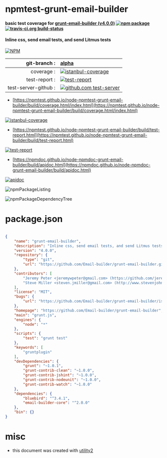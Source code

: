 # npmtest-grunt-email-builder

#### basic test coverage for  [grunt-email-builder (v4.0.0)](https://github.com/Email-builder/grunt-email-builder)  [![npm package](https://img.shields.io/npm/v/npmtest-grunt-email-builder.svg?style=flat-square)](https://www.npmjs.org/package/npmtest-grunt-email-builder) [![travis-ci.org build-status](https://api.travis-ci.org/npmtest/node-npmtest-grunt-email-builder.svg)](https://travis-ci.org/npmtest/node-npmtest-grunt-email-builder)

#### Inline css, send email tests, and send Litmus tests

[![NPM](https://nodei.co/npm/grunt-email-builder.png?downloads=true&downloadRank=true&stars=true)](https://www.npmjs.com/package/grunt-email-builder)

| git-branch : | [alpha](https://github.com/npmtest/node-npmtest-grunt-email-builder/tree/alpha)|
|--:|:--|
| coverage : | [![istanbul-coverage](https://npmtest.github.io/node-npmtest-grunt-email-builder/build/coverage.badge.svg)](https://npmtest.github.io/node-npmtest-grunt-email-builder/build/coverage.html/index.html)|
| test-report : | [![test-report](https://npmtest.github.io/node-npmtest-grunt-email-builder/build/test-report.badge.svg)](https://npmtest.github.io/node-npmtest-grunt-email-builder/build/test-report.html)|
| test-server-github : | [![github.com test-server](https://npmtest.github.io/node-npmtest-grunt-email-builder/GitHub-Mark-32px.png)](https://npmtest.github.io/node-npmtest-grunt-email-builder/build/app/index.html) | | build-artifacts : | [![build-artifacts](https://npmtest.github.io/node-npmtest-grunt-email-builder/glyphicons_144_folder_open.png)](https://github.com/npmtest/node-npmtest-grunt-email-builder/tree/gh-pages/build)|

- [https://npmtest.github.io/node-npmtest-grunt-email-builder/build/coverage.html/index.html](https://npmtest.github.io/node-npmtest-grunt-email-builder/build/coverage.html/index.html)

[![istanbul-coverage](https://npmtest.github.io/node-npmtest-grunt-email-builder/build/screenCapture.buildCi.browser.%252Ftmp%252Fbuild%252Fcoverage.lib.html.png)](https://npmtest.github.io/node-npmtest-grunt-email-builder/build/coverage.html/index.html)

- [https://npmtest.github.io/node-npmtest-grunt-email-builder/build/test-report.html](https://npmtest.github.io/node-npmtest-grunt-email-builder/build/test-report.html)

[![test-report](https://npmtest.github.io/node-npmtest-grunt-email-builder/build/screenCapture.buildCi.browser.%252Ftmp%252Fbuild%252Ftest-report.html.png)](https://npmtest.github.io/node-npmtest-grunt-email-builder/build/test-report.html)

- [https://npmdoc.github.io/node-npmdoc-grunt-email-builder/build/apidoc.html](https://npmdoc.github.io/node-npmdoc-grunt-email-builder/build/apidoc.html)

[![apidoc](https://npmdoc.github.io/node-npmdoc-grunt-email-builder/build/screenCapture.buildCi.browser.%252Ftmp%252Fbuild%252Fapidoc.html.png)](https://npmdoc.github.io/node-npmdoc-grunt-email-builder/build/apidoc.html)

![npmPackageListing](https://npmtest.github.io/node-npmtest-grunt-email-builder/build/screenCapture.npmPackageListing.svg)

![npmPackageDependencyTree](https://npmtest.github.io/node-npmtest-grunt-email-builder/build/screenCapture.npmPackageDependencyTree.svg)



# package.json

```json

{
    "name": "grunt-email-builder",
    "description": "Inline css, send email tests, and send Litmus tests",
    "version": "4.0.0",
    "repository": {
        "type": "git",
        "url": "https://github.com/Email-builder/grunt-email-builder.git"
    },
    "contributors": [
        "Jeremy Peter <jeremywpeter@gmail.com> (https://github.com/jeremypeter)",
        "Steve Miller <steven.jmiller@gmail.com> (http://www.stevenjohnmiller.com.au)"
    ],
    "license": "MIT",
    "bugs": {
        "url": "https://github.com/Email-builder/grunt-email-builder/issues"
    },
    "homepage": "https://github.com/Email-builder/grunt-email-builder",
    "main": "grunt.js",
    "engines": {
        "node": "*"
    },
    "scripts": {
        "test": "grunt test"
    },
    "keywords": [
        "gruntplugin"
    ],
    "devDependencies": {
        "grunt": "~1.0.1",
        "grunt-contrib-clean": "~1.0.0",
        "grunt-contrib-jshint": "~1.0.0",
        "grunt-contrib-nodeunit": "~1.0.0",
        "grunt-contrib-watch": "~1.0.0"
    },
    "dependencies": {
        "bluebird": "^3.4.1",
        "email-builder-core": "^2.0.0"
    },
    "bin": {}
}
```



# misc
- this document was created with [utility2](https://github.com/kaizhu256/node-utility2)
